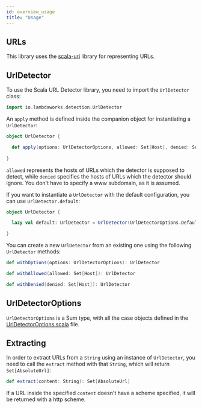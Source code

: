 ```yaml
---
id: overview_usage
title: "Usage"
---
```


## URLs

This library uses the [scala-uri](https://github.com/lemonlabsuk/scala-uri) library for representing URLs.

## UrlDetector

To use the Scala URL Detector library, you need to import the `UrlDetector` class:

```scala
import io.lambdaworks.detection.UrlDetector
```

An `apply` method is defined inside the companion object for instantiating a `UrlDetector`:

```scala
object UrlDetector {

  def apply(options: UrlDetectorOptions, allowed: Set[Host], denied: Set[Host]): UrlDetector
  
}
```

`allowed` represents the hosts of URLs which the detector is supposed to detect, while `denied` specifies the hosts of URLs which the detector should ignore. You don't have to specify a www subdomain, as it is assumed.

If you want to instantiate a `UrlDetector` with the default configuration, you can use `UrlDetector.default`:

```scala
object UrlDetector {

  lazy val default: UrlDetector = UrlDetector(UrlDetectorOptions.Default, Set.empty, Set.empty)

}
````

You can create a new `UrlDetector` from an existing one using the following `UrlDetector` methods:

```scala
def withOptions(options: UrlDetectorOptions): UrlDetector

def withAllowed(allowed: Set[Host]): UrlDetector

def withDenied(denied: Set[Host]): UrlDetector 
```

## UrlDetectorOptions

`UrlDetectorOptions` is a Sum type, with all the case objects defined in the [UrlDetectorOptions.scala](https://github.com/lambdaworks/scurl-detector/blob/main/src/main/scala/io/lambdaworks/detection/UrlDetectorOptions.scala) file.

## Extracting

In order to extract URLs from a `String` using an instance of `UrlDetector`, you need to call the `extract` method with that `String`, which will return `Set[AbsoluteUrl]`:

```scala
def extract(content: String): Set[AbsoluteUrl]
```

If a URL inside the specified `content` doesn't have a scheme specified, it will be returned with a http scheme.